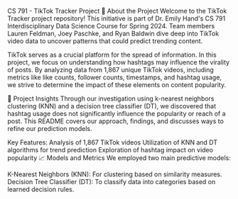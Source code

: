 CS 791 - TikTok Tracker Project
🌟 About the Project
Welcome to the TikTok Tracker project repository! This initiative is part of Dr. Emily Hand's CS 791 Interdisciplinary Data Science Course for Spring 2024. Team members Lauren Feldman, Joey Paschke, and Ryan Baldwin dive deep into TikTok video data to uncover patterns that could predict trending content.

TikTok serves as a crucial platform for the spread of information. In this project, we focus on understanding how hashtags may influence the virality of posts. By analyzing data from 1,867 unique TikTok videos, including metrics like like counts, follower counts, timestamps, and hashtag usage, we strive to determine the impact of these elements on content popularity.

🚀 Project Insights
Through our investigation using k-nearest neighbors clustering (KNN) and a decision tree classifier (DT), we discovered that hashtag usage does not significantly influence the popularity or reach of a post. This README covers our approach, findings, and discusses ways to refine our prediction models.

Key Features:
Analysis of 1,867 TikTok videos
Utilization of KNN and DT algorithms for trend prediction
Exploration of hashtag impact on video popularity
📈 Models and Metrics
We employed two main predictive models:

K-Nearest Neighbors (KNN): For clustering based on similarity measures.
Decision Tree Classifier (DT): To classify data into categories based on learned decision rules.

